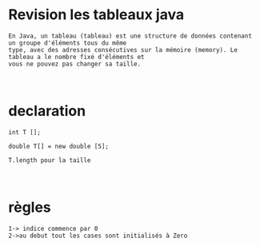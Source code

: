 # Revision les tableaux java

```
En Java, un tableau (tableau) est une structure de données contenant un groupe d'éléments tous du même
type, avec des adresses consécutives sur la mémoire (memory). Le tableau a le nombre fixé d'éléments et
vous ne pouvez pas changer sa taille.
```

<br>

# declaration

```
int T [];

double T[] = new double [5];

T.length pour la taille

```

<br>

# règles

```
1-> indice commence par 0
2->au debut tout les cases sont initialisés à Zero

```
